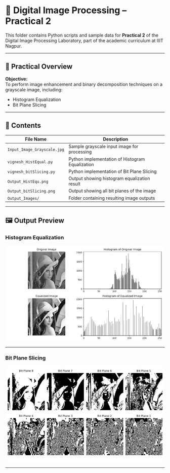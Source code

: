 # 🧪 Digital Image Processing – Practical 2

This folder contains Python scripts and sample data for **Practical 2** of the Digital Image Processing Laboratory, part of the academic curriculum at IIIT Nagpur.

---

## 📌 Practical Overview

**Objective:**  
To perform image enhancement and binary decomposition techniques on a grayscale image, including:

- Histogram Equalization  
- Bit Plane Slicing

---

## 📂 Contents

| File Name                   | Description                                            |
|-----------------------------|--------------------------------------------------------|
| `Input_Image_Grayscale.jpg` | Sample grayscale input image for processing            |
| `vignesh_HistEqual.py`      | Python implementation of Histogram Equalization        |
| `vignesh_bitSlicing.py`     | Python implementation of Bit Plane Slicing             |
| `Output_HistEqu.png`        | Output showing histogram equalization result           |
| `Output_bitSlicing.png`     | Output showing all bit planes of the image             |
| `Output_Images/`            |Folder containing resulting image outputs               |

---

## 🖼 Output Preview

### Histogram Equalization
![Histogram Equalization Result](./Output_Images/Output_HistEqu.png)

---

### Bit Plane Slicing
![Bit Plane Slicing Result](./Output_Images/Output_bitSlicing.png)

---
